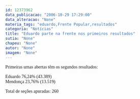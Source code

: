 ```yaml
---
id: 12373962
data_publicacao: "2006-10-29 17:29:00"
data_alteracao: "None"
materia_tags: "eduardo,Frente Popular,resultados"
categoria: "Notícias"
title: "Eduardo parte na frente nos primeiros resultados"
sutia: "None"
chapeu: "None"
autor: "None"
imagem: "None"
---
```

<p><P><FONT face=Verdana>Primeiras urnas abertas têm os segundos resultados:</FONT></P></p>
<p><P><FONT face=Verdana>Eduardo 76,24% (43.389)<BR></FONT><FONT face=Verdana>Mendonça 23,76% (13.519)</FONT></P></p>
<p><P><FONT face=Verdana>Total de&nbsp;seções&nbsp;apuradas: 260</FONT></P> </p>
